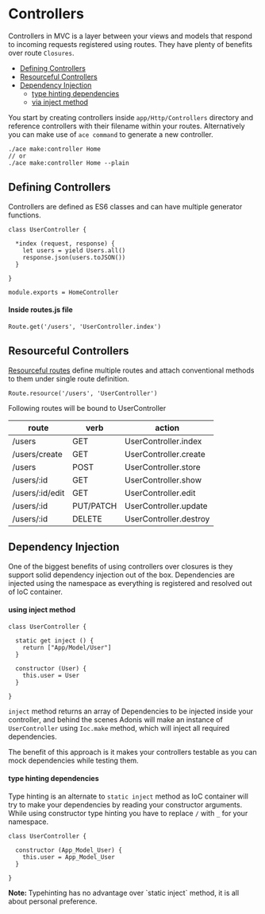 # Controllers

Controllers in MVC is a layer between your views and models that respond to incoming requests registered using routes. They have plenty of benefits over route `Closures`.

- [Defining Controllers](#defining-controllers)
- [Resourceful Controllers](#resourceful-controllers)
- [Dependency Injection](#dependency-injection)
  - [type hinting dependencies](#type-hinting-dependencies)
  - [via inject method](#via-inject-method)

You start by creating controllers inside `app/Http/Controllers` directory and reference controllers with their filename within your routes. Alternatively you can make use of `ace command` to generate a new controller.

```bash,line-numbers
./ace make:controller Home
// or
./ace make:controller Home --plain
```


## Defining Controllers

Controllers are defined as ES6 classes and can have multiple generator functions.

```javascript,line-numbers
class UserController {

  *index (request, response) {
    let users = yield Users.all()
    response.json(users.toJSON())
  }

}

module.exports = HomeController
```

#### Inside routes.js file

```javascript,line-numbers
Route.get('/users', 'UserController.index')
```

## Resourceful Controllers

[Resourceful routes](http://adonisjs.com/docs/2.0/routing#restful-routes) define multiple routes and attach conventional methods to them under single route definition.

```javascript,line-numbers
Route.resource('/users', 'UserController')
```

Following routes will be bound to UserController

route | verb | action
-------| -----|-----------
/users | GET | UserController.index
/users/create | GET | UserController.create
/users | POST | UserController.store
/users/:id | GET | UserController.show
/users/:id/edit | GET | UserController.edit
/users/:id | PUT/PATCH | UserController.update
/users/:id | DELETE | UserController.destroy

## Dependency Injection

One of the biggest benefits of using controllers over closures is they support solid dependency injection out of the box. Dependencies are injected using the namespace as everything is registered and resolved out of IoC container.

#### using inject method

```javascript,line-numbers
class UserController {

  static get inject () {
    return ["App/Model/User"]
  }

  constructor (User) {
    this.user = User
  }

}
```

`inject` method returns an array of Dependencies to be injected inside your controller, and behind the scenes Adonis will make an instance of `UserController` using `Ioc.make` method, which will inject all required dependencies.

The benefit of this approach is it makes your controllers testable as you can mock dependencies while testing them.

#### type hinting dependencies

Type hinting is an alternate to `static inject` method as IoC container will try to make your dependencies by reading your constructor arguments. While using constructor type hinting you have to replace `/` with `_` for your namespace.

```javascript,line-numbers
class UserController {

  constructor (App_Model_User) {
    this.user = App_Model_User
  }

}
```

<div class="__note">
  <strong> Note: </strong> Typehinting has no advantage over `static inject` method, it is all about personal preference.
</div>
